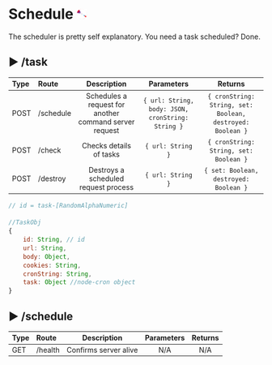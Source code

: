 # Schedule <img src="../command/frontend/res/logo.png" alt="logo" width="20"/> 

The scheduler is pretty self explanatory. You need a task scheduled? Done.

## ▶ /task

|Type|Route|Description|Parameters|Returns|
| :-|:- |:-:|:-:|:-:|
|POST|/schedule|Schedules a request for another command server request|`{ url: String, body: JSON, cronString: String }`|`{ cronString: String, set: Boolean, destroyed: Boolean }`|
|POST|/check|Checks details of tasks|`{ url: String }`|`{ cronString: String, set: Boolean }`
|POST|/destroy|Destroys a scheduled request process|`{ url: String }`|`{ set: Boolean, destroyed: Boolean }`|

```javascript
// id = task-[RandomAlphaNumeric]

//TaskObj
{
    id: String, // id
    url: String,
    body: Object,
    cookies: String,
    cronString: String,
    task: Object //node-cron object
}
```

## ▶ /schedule

|Type|Route|Description|Parameters|Returns|
| :-|:- |:-:|:-:|:-:|
|GET|/health|Confirms server alive|N/A|N/A|
